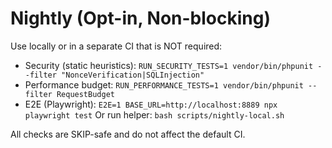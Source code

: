 # Nightly (Opt-in, Non-blocking)

Use locally or in a separate CI that is NOT required:
- Security (static heuristics): `RUN_SECURITY_TESTS=1 vendor/bin/phpunit --filter "NonceVerification|SQLInjection"`
- Performance budget: `RUN_PERFORMANCE_TESTS=1 vendor/bin/phpunit --filter RequestBudget`
- E2E (Playwright): `E2E=1 BASE_URL=http://localhost:8889 npx playwright test`
Or run helper: `bash scripts/nightly-local.sh`

All checks are SKIP-safe and do not affect the default CI.

